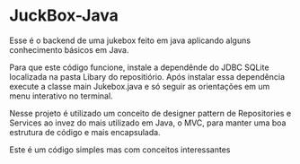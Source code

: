 # JuckBox-Java

Esse é o backend de uma jukebox feito em java aplicando alguns conhecimento básicos em Java.

Para que este código funcione, instale a dependênde do JDBC SQLite localizada na pasta Libary do repositiório.
Após instalar essa dependência execute a classe main Jukebox.java e só seguir as orientações em um menu interativo no terminal.

Nesse projeto é utilizado um conceito de designer pattern de Repositories e Services ao invez do mais utilizado em Java, o MVC, para manter uma boa estrutura de código e mais encapsulada.

Este é um código simples mas com conceitos interessantes
